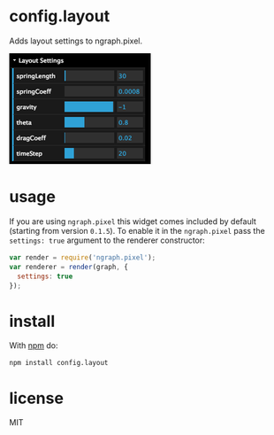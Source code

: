 # config.layout

Adds layout settings to ngraph.pixel.

![Layout configuration UI](https://raw.githubusercontent.com/anvaka/config.layout/master/demo.png)

# usage

If you are using `ngraph.pixel` this widget comes included by default (starting
from version `0.1.5`). To enable it in the `ngraph.pixel` pass the `settings: true`
argument to the renderer constructor:

``` js
var render = require('ngraph.pixel');
var renderer = render(graph, {
  settings: true
});
```

# install

With [npm](https://npmjs.org) do:

```
npm install config.layout
```

# license

MIT
